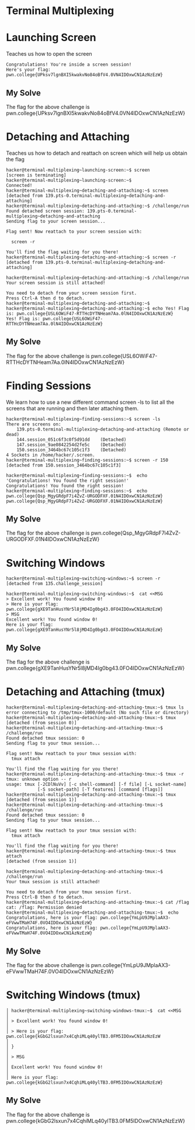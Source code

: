 # Terminal Multiplexing

# Launching Screen

Teaches us how to open the screen

```
Congratulations! You're inside a screen session!
Here's your flag:
pwn.college{UPksv7lgnBXI5kwakvNo84oBfV4.0VN4IDOxwCN1AzNzEzW}

```

## My Solve 
The flag for the above challenge is pwn.college{UPksv7lgnBXI5kwakvNo84oBfV4.0VN4IDOxwCN1AzNzEzW}



# Detaching and Attaching 

Teaches us how to detach and reattach on screen which will help us obtain the flag

```
hacker@terminal-multiplexing~launching-screen:~$ screen
[screen is terminating]
hacker@terminal-multiplexing~launching-screen:~$ 
Connected!                                                                        
hacker@terminal-multiplexing~detaching-and-attaching:~$ screen
[detached from 139.pts-0.terminal-multiplexing~detaching-and-attaching]
hacker@terminal-multiplexing~detaching-and-attaching:~$ /challenge/run
Found detached screen session: 139.pts-0.terminal-multiplexing~detaching-and-attaching
Sending flag to your screen session...

Flag sent! Now reattach to your screen session with:

  screen -r

You'll find the flag waiting for you there!
hacker@terminal-multiplexing~detaching-and-attaching:~$ screen -r
[detached from 139.pts-0.terminal-multiplexing~detaching-and-attaching]
```

```
hacker@terminal-multiplexing~detaching-and-attaching:~$ /challenge/run
Your screen session is still attached!

You need to detach from your screen session first.
Press Ctrl-A then d to detach.
hacker@terminal-multiplexing~detaching-and-attaching:~$
hacker@terminal-multiplexing~detaching-and-attaching:~$ echo Yes! Flag is: pwn.college{USL6OWiF47-RTTHcDYTNHeam7Aa.0lN4IDOxwCN1AzNzEzW}
Yes! Flag is: pwn.college{USL6OWiF47-RTTHcDYTNHeam7Aa.0lN4IDOxwCN1AzNzEzW}

```

## My Solve 
The flag for the above challenge is pwn.college{USL6OWiF47-RTTHcDYTNHeam7Aa.0lN4IDOxwCN1AzNzEzW}



# Finding Sessions
We learn how to use a new different command screen -ls to list all the screens that are running and then later attaching them.


```
hacker@terminal-multiplexing~finding-sessions:~$ screen -ls
There are screens on:
	139.pts-0.terminal-multiplexing~detaching-and-attaching	(Remote or dead)
	144.session_051c6f3c0f5d91dd	(Detached)
	147.session_9ae0842254d2fe5c	(Detached)
	150.session_3464bc67c105c1f3	(Detached)
4 Sockets in /home/hacker/.screen.
hacker@terminal-multiplexing~finding-sessions:~$ screen -r 150
[detached from 150.session_3464bc67c105c1f3]
```

```
hacker@terminal-multiplexing~finding-sessions:~$  echo 'Congratulations! You found the right session!'
Congratulations! You found the right session!
hacker@terminal-multiplexing~finding-sessions:~$  echo pwn.college{Qsp_MgyGRdpF7i4ZvZ-URGODFXF.01N4IDOxwCN1AzNzEzW}
pwn.college{Qsp_MgyGRdpF7i4ZvZ-URGODFXF.01N4IDOxwCN1AzNzEzW}

```


## My Solve
The flag for the above challenge is pwn.college{Qsp_MgyGRdpF7i4ZvZ-URGODFXF.01N4IDOxwCN1AzNzEzW}



# Switching Windows 

```
hacker@terminal-multiplexing~switching-windows:~$ screen -r
[detached from 135.challenge_session]
```


```
hacker@terminal-multiplexing~switching-windows:~$  cat <<MSG
> Excellent work! You found window 0!
> Here is your flag: pwn.college{gXE9TanHusYNr5l8jMD4Ig0bg43.0FO4IDOxwCN1AzNzEzW}
> MSG
Excellent work! You found window 0!
Here is your flag: pwn.college{gXE9TanHusYNr5l8jMD4Ig0bg43.0FO4IDOxwCN1AzNzEzW}

```

## My Solve
The flag for the above challenge is pwn.college{gXE9TanHusYNr5l8jMD4Ig0bg43.0FO4IDOxwCN1AzNzEzW}



# Detaching and Attaching (tmux)

```
hacker@terminal-multiplexing~detaching-and-attaching-tmux:~$ tmux ls
error connecting to /tmp/tmux-1000/default (No such file or directory)
hacker@terminal-multiplexing~detaching-and-attaching-tmux:~$ tmux
[detached (from session 0)]
hacker@terminal-multiplexing~detaching-and-attaching-tmux:~$ /challenge/run
Found detached tmux session: 0
Sending flag to your tmux session...

Flag sent! Now reattach to your tmux session with:
  tmux attach

You'll find the flag waiting for you there!
hacker@terminal-multiplexing~detaching-and-attaching-tmux:~$ tmux -r
tmux: unknown option -- r
usage: tmux [-2CDlNuVv] [-c shell-command] [-f file] [-L socket-name]
            [-S socket-path] [-T features] [command [flags]]
hacker@terminal-multiplexing~detaching-and-attaching-tmux:~$ tmux
[detached (from session 1)]
hacker@terminal-multiplexing~detaching-and-attaching-tmux:~$ /challenge/run
Found detached tmux session: 0
Sending flag to your tmux session...

Flag sent! Now reattach to your tmux session with:
  tmux attach

You'll find the flag waiting for you there!
hacker@terminal-multiplexing~detaching-and-attaching-tmux:~$ tmux attach
[detached (from session 1)]
```

```
hacker@terminal-multiplexing~detaching-and-attaching-tmux:~$ /challenge/run
Your tmux session is still attached!

You need to detach from your tmux session first.
Press Ctrl-B then d to detach.
hacker@terminal-multiplexing~detaching-and-attaching-tmux:~$ cat /flag
cat: /flag: Permission denied
hacker@terminal-multiplexing~detaching-and-attaching-tmux:~$  echo Congratulations, here is your flag: pwn.college{YmLpU9JMplaAX3-eFVwwTMaH74F.0VO4IDOxwCN1AzNzEzW}
Congratulations, here is your flag: pwn.college{YmLpU9JMplaAX3-eFVwwTMaH74F.0VO4IDOxwCN1AzNzEzW}
```

## My Solve 
The flag for the above challenge is pwn.college{YmLpU9JMplaAX3-eFVwwTMaH74F.0VO4IDOxwCN1AzNzEzW}



# Switching Windows (tmux)



```
│ hacker@terminal-multiplexing~switching-windows-tmux:~$  cat <<MSG                                                                                                                          │
│ > Excellent work! You found window 0!                                                                                                                                                      │
│ > Here is your flag: pwn.college{kGbG2lsxun7x4CqhiMLq40ylTB3.0FM5IDOxwCN1AzNzEzW                                                                                                           │
│ }                                                                                                                                                                                          │
│ > MSG                                                                                                                                                                                      │
│ Excellent work! You found window 0!                                                                                                                                                        │
│ Here is your flag: pwn.college{kGbG2lsxun7x4CqhiMLq40ylTB3.0FM5IDOxwCN1AzNzEzW}
```



## My Solve
The flag for the above challenge is pwn.college{kGbG2lsxun7x4CqhiMLq40ylTB3.0FM5IDOxwCN1AzNzEzW} 





































